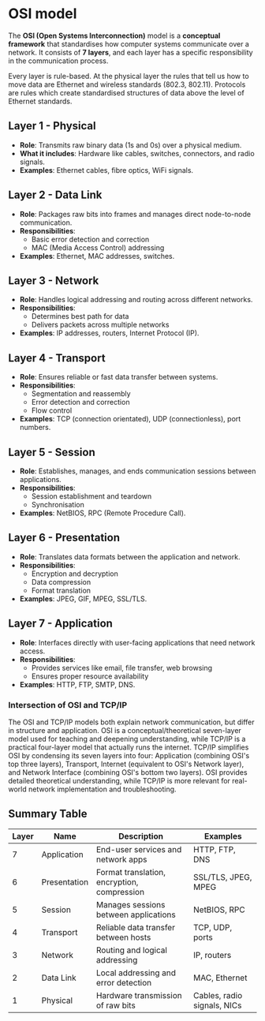 # OSI model

The **OSI (Open Systems Interconnection)** model is a **conceptual framework** that standardises how computer systems communicate over a network. It consists of **7 layers**, and each layer has a specific responsibility in the communication process.

Every layer is rule-based. At the physical layer the rules that tell us how to move data are Ethernet and wireless standards (802.3, 802.11). Protocols are rules which create standardised structures of data above the level of Ethernet standards.

## Layer 1 - Physical

- **Role**: Transmits raw binary data (1s and 0s) over a physical medium.
- **What it includes**: Hardware like cables, switches, connectors, and radio signals.
- **Examples**: Ethernet cables, fibre optics, WiFi signals.

## Layer 2 - Data Link

- **Role**: Packages raw bits into frames and manages direct node-to-node communication.
- **Responsibilities**:
  - Basic error detection and correction
  - MAC (Media Access Control) addressing
- **Examples**: Ethernet, MAC addresses, switches.

## Layer 3 - Network

- **Role**: Handles logical addressing and routing across different networks.
- **Responsibilities**:
  - Determines best path for data
  - Delivers packets across multiple networks
- **Examples**: IP addresses, routers, Internet Protocol (IP).

## Layer 4 - Transport

- **Role**: Ensures reliable or fast data transfer between systems.
- **Responsibilities**:
  - Segmentation and reassembly
  - Error detection and correction
  - Flow control
- **Examples**: TCP (connection orientated), UDP (connectionless), port numbers.

## Layer 5 - Session

- **Role**: Establishes, manages, and ends communication sessions between applications.
- **Responsibilities**:
  - Session establishment and teardown
  - Synchronisation
- **Examples**: NetBIOS, RPC (Remote Procedure Call).

## Layer 6 - Presentation

- **Role**: Translates data formats between the application and network.
- **Responsibilities**:
  - Encryption and decryption
  - Data compression
  - Format translation
- **Examples**: JPEG, GIF, MPEG, SSL/TLS.

## Layer 7 - Application

- **Role**: Interfaces directly with user-facing applications that need network access.
- **Responsibilities**:
  - Provides services like email, file transfer, web browsing
  - Ensures proper resource availability
- **Examples**: HTTP, FTP, SMTP, DNS.

### Intersection of OSI and TCP/IP

The OSI and TCP/IP models both explain network communication, but differ in structure and application. OSI is a conceptual/theoretical seven-layer model used for teaching and deepening understanding, while TCP/IP is a practical four-layer model that actually runs the internet. TCP/IP simplifies OSI by condensing its seven layers into four: Application (combining OSI's top three layers), Transport, Internet (equivalent to OSI's Network layer), and Network Interface (combining OSI's bottom two layers). OSI provides detailed theoretical understanding, while TCP/IP is more relevant for real-world network implementation and troubleshooting.

## Summary Table

| Layer | Name         | Description                                 | Examples                    |
| ----- | ------------ | ------------------------------------------- | --------------------------- |
| 7     | Application  | End-user services and network apps          | HTTP, FTP, DNS              |
| 6     | Presentation | Format translation, encryption, compression | SSL/TLS, JPEG, MPEG         |
| 5     | Session      | Manages sessions between applications       | NetBIOS, RPC                |
| 4     | Transport    | Reliable data transfer between hosts        | TCP, UDP, ports             |
| 3     | Network      | Routing and logical addressing              | IP, routers                 |
| 2     | Data Link    | Local addressing and error detection        | MAC, Ethernet               |
| 1     | Physical     | Hardware transmission of raw bits           | Cables, radio signals, NICs |

